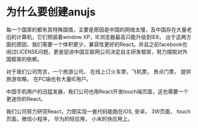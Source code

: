 # 为什么要创建anujs

每一个国家的都有其特殊国情，主要是原因是中国的网络太慢，及中国存在大量老旧的计算机，它们预装着window XP，IE浏览器最高只能升级到IE8， 出于这两方面的原因，我们需要一个体积更少，兼容性更好的React。并且之前facebook也闹过LICENSE问题，更是促进中国互联网公司决定自主研发框架，努力摆脱对外国框架的依赖。

对于我们公司而言，一个旅游公司， 在线上订火车票，飞机票， 景点门票， 提供旅游攻略， 在PC端也有大量IE用户。

中国手机用户的迅猛发展，我们公司也用React开发touch端页面，这也需要一个更迷你的React。

我们公司努力研究React，力图实现一套代码能跑在iOS, 安卓， 3W页面， touch页面，微信小程序， 华为的轻应用， 小米的快应用上。

